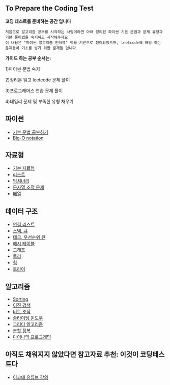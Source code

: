 ## To Prepare the Coding Test
**코딩 테스트를 준비하는 공간 입니다**

    처음으로 알고리즘 공부를 시작하는 사람이라면 아래 정리된 파이썬 기본 문법과 문제 유형과 기본 풀이법을 숙지하고 시작해주세요. 
    이 내용은 "파이썬 알고리즘 인터뷰" 책을 기반으로 정리되었으며, leetcode에 해당 하는 문제들이 기초를 쌓기 위한 문제들 입니다. 

**가이드 하는 공부 순서는:**

1)파이썬 문법 숙지

2)정리본 읽고 leetcode 문제 풀이

3)프로그래머스 연습 문제 풀이

4)데일리 문제 및 부족한 유형 채우기

## 파이썬
  -  [기본 문법 공부하기](https://guiltless-operation-40b.notion.site/Python-b0e645f2394d40b093c00138e19772d7)
  -  [Big-O notation](https://guiltless-operation-40b.notion.site/Coding-Test-07efe057db644258ad5e115955ec3818)

## 자료형
  -  [기본 자료형](https://www.notion.so/ff4597f33cf2429ba31ed4dd1aa5bab3)
  -  [리스트](https://www.notion.so/c3a1b694c1584c19893a5906e2fd01ab)
  -  [딕셔너리](https://www.notion.so/c3a1b694c1584c19893a5906e2fd01ab)
  -  [문자열 조작 문제](https://www.notion.so/bb9039e7ebf344a58862571980e34c7f)
  -  [배열](https://www.notion.so/a4a40b7b9f9a4b259880b0cc28b74b71)

## 데이터 구조
  -  [연결 리스트](https://www.notion.so/cb5be0fee6ab4019a398d14a0c3c6f48)
  -  [스택, 큐](https://www.notion.so/272c6fa71520495ab9708a04dba092dd)
  -  [데크, 우선순위 큐](https://www.notion.so/075fc4c868a94f42b5f24342b1817deb)
  -  [해시 테이블](https://www.notion.so/057f5e79be8a470ebfb8ec6903e10bf7)
  -  [그래프](https://www.notion.so/Graph-f45d5aefd0ee4e7fa037fa761290ee6e)
  -  [트리](https://www.notion.so/Tree-a9917696d0c94a14a849f5d34e0aa0c8)
  -  [힙](https://www.notion.so/Heap-3dc11e5582864c76af9995234c1dcf3e)
  -  [트라이](https://www.notion.so/b4cdc553c88d4a5c80d19b169826e6ae)

## 알고리즘
  -  [Sorting](https://www.notion.so/Sorting-09f5a7febfef40608ecc2d7626a4502b)
  -  [이진 검색](https://www.notion.so/dfbaceaf4fd549a8afc86a9229930b7f)
  -  [비트 조작](https://www.notion.so/c966481739364e9a983bbbc8aad288d7)
  -  [슬라이딩 윈도우](https://www.notion.so/ee04414a99ca4c29b3658f83d10d6347)
  -  [그리디 알고리즘](https://www.notion.so/bc0f0b9bf37f4708ba154078a31905e1)
  -  [분할 정복](https://www.notion.so/19d56dc3acc64950afe66be5301a2943)
  -  [다이나믹 프로그래밍](https://www.notion.so/DP-43a66e45b0864021b13155400c2ed1a4)


## 아직도 채워지지 않았다면 참고자료 추천: 이것이 코딩테스트다
  -  [이코테 유튜브 강의](https://www.youtube.com/watch?v=m-9pAwq1o3w&list=PLRx0vPvlEmdAghTr5mXQxGpHjWqSz0dgC)
